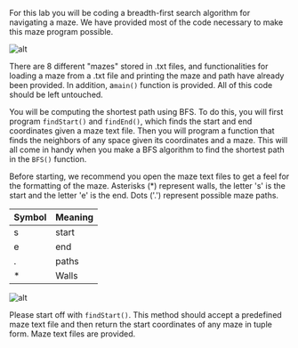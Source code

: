 <!--title={BFS-Maze}-->

<!--concepts={lists.mdx,for_loops.mdx}-->

<!--badges={Python:50}-->

For this lab you will be coding a breadth-first search algorithm for navigating a maze. We have provided most of the code necessary to make this maze program possible. 

![alt]( https://encrypted-tbn0.gstatic.com/images?q=tbn%3AANd9GcTDXGVdjacVFpMkHadepY_3y_sN2LOntK5qyHOpMc3bkH9j0L7J )

There are 8 different "mazes" stored in .txt files, and functionalities for loading a maze from a .txt file and printing the maze and path have already been provided. In addition, a`main()` function is provided. All of this code should be left untouched. 

You will be computing the shortest path using BFS. To do this, you will first program `findStart()` and `findEnd()`, which finds the start and end coordinates given a maze text file. Then you will program a function that finds the neighbors of any space given its coordinates and a maze. This will all come in handy when you make a BFS algorithm to find the shortest path in the `BFS()` function. 

Before starting, we recommend you open the maze text files to get a feel for the formatting of the maze. Asterisks (*) represent walls, the letter 's' is the start and the letter 'e' is the end. Dots ('.') represent possible maze paths. 


| Symbol | Meaning |
| ------ | ------- |
| s      | start   |
| e      | end     |
| .      | paths   |
| *      | Walls   |



![alt](https://i.imgur.com/Me1eYg2.png)


Please start off with `findStart()`. This method should accept a predefined maze text file and then return the start coordinates of any maze in tuple form. Maze text files are provided. 

